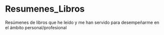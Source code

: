 # Resumenes_Libros
Resúmenes de libros que he leído y me han servido para desempeñarme en el ámbito personal/profesional
